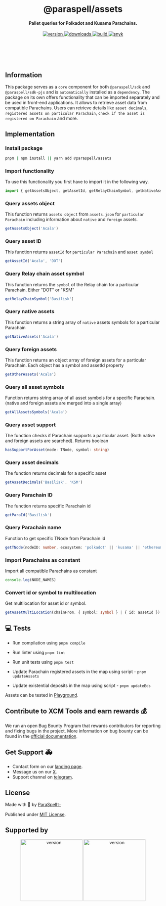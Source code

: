 <br /><br />

<div align="center">
  <h1 align="center">@paraspell/assets</h1>
  <h4 align="center"> Pallet queries for Polkadot and Kusama Parachains. </h4>
  <p align="center">
    <a href="https://npmjs.com/package/@paraspell/assets">
      <img alt="version" src="https://img.shields.io/npm/v/@paraspell/assets?style=flat-square" />
    </a>
    <a href="https://npmjs.com/package/@paraspell/assets">
      <img alt="downloads" src="https://img.shields.io/npm/dm/@paraspell/assets?style=flat-square" />
    </a>
    <a href="https://github.com/paraspell/xcm-sdk/actions">
      <img alt="build" src="https://github.com/paraspell/xcm-sdk/actions/workflows/release.yml/badge.svg" />
    </a>
    <a href="https://snyk.io/test/github/paraspell/sdk">
      <img alt="snyk" src="https://snyk.io/test/github/paraspell/sdk/badge.svg" />
    </a>
  </p>
</div>

<br /><br />
<br /><br />

## Information

This package serves as a `core` component for both `@paraspell/sdk` and `@paraspell/sdk-pjs` and is `automatically` installed as a `dependency`. The package on its own offers functionality that can be imported separately and be used in front-end applications. It allows to retrieve asset data from compatible Parachains. Users can retrieve details like `asset decimals`, `registered assets on particular Parachain`, `check if the asset is registered on Parachain` and more.

## Implementation

### Install package

```bash
pnpm | npm install || yarn add @paraspell/assets
```

### Import functionality

To use this functionality you first have to import it in the following way.
```ts
import { getAssetsObject, getAssetId, getRelayChainSymbol, getNativeAssets, getNativeAssets, getOtherAssets, getAllAssetsSymbols, hasSupportForAsset, getAssetDecimals, getParaId, getTNode, getAssetMultiLocation, NODE_NAMES } from  '@paraspell/assets'
```


### Query assets object
This function returns `assets object` from `assets.json` for `particular Parachain` including information about `native` and `foreign` assets.
```ts
getAssetsObject('Acala')
```

### Query asset ID
This function returns `assetId` for `particular Parachain` and `asset symbol`
```ts
getAssetId('Acala', 'DOT')
```
### Query Relay chain asset symbol
This function returns the `symbol` of the Relay chain for a particular Parachain. Either "DOT" or "KSM"
```ts
getRelayChainSymbol('Basilisk')
```
### Query native assets
This function returns a string array of `native` assets symbols for a particular Parachain
```ts
getNativeAssets('Acala')
```
### Query foreign assets
This function returns an object array of foreign assets for a particular Parachain. Each object has a symbol and assetId property
```ts
getOtherAssets('Acala')
```
### Query all asset symbols
Function returns string array of all asset symbols for a specific Parachain. (native and foreign assets are merged into a single array)
```ts
getAllAssetsSymbols('Acala')
```
### Query asset support
The function checks if Parachain supports a particular asset. (Both native and foreign assets are searched). Returns boolean
```ts
hasSupportForAsset(node: TNode, symbol: string)
```
### Query asset decimals
The function returns decimals for a specific asset
```ts
getAssetDecimals('Basilisk', 'KSM')
```
### Query Parachain ID
The function returns specific Parachain id
```ts
getParaId('Basilisk')
```

### Query Parachain name
Function to get specific TNode from Parachain id
```ts
getTNode(nodeID: number, ecosystem: 'polkadot' || 'kusama' || 'ethereum') //When Ethereum ecosystem is selected please fill nodeID as 1 to select Ethereum.
```

### Import Parachains as constant
Import all compatible Parachains as constant
```ts
console.log(NODE_NAMES)
```

### Convert id or symbol to multilocation
Get multilocation for asset id or symbol.
```ts
getAssetMultiLocation(chainFrom, { symbol: symbol } | { id: assetId })
```

## 💻 Tests

- Run compilation using `pnpm compile`

- Run linter using `pnpm lint`

- Run unit tests using `pnpm test`

- Update Parachain registered assets in the map using script - `pnpm updateAssets`

- Update existential deposits in the map using script - `pnpm updateEds`

Assets can be tested in [Playground](https://playground.paraspell.xyz/xcm-sdk/assets).

## Contribute to XCM Tools and earn rewards 💰

We run an open Bug Bounty Program that rewards contributors for reporting and fixing bugs in the project. More information on bug bounty can be found in the [official documentation](https://paraspell.github.io/docs/contribution.html).

## Get Support 🚑

- Contact form on our [landing page](https://paraspell.xyz/#contact-us).
- Message us on our [X](https://x.com/paraspell).
- Support channel on [telegram](https://t.me/paraspell).

## License

Made with 💛 by [ParaSpell✨](https://paraspell.xyz/)

Published under [MIT License](https://github.com/paraspell/xcm-tools/blob/main/packages/assets/LICENSE).

## Supported by

<div align="center">
 <p align="center">
      <img width="200" alt="version" src="https://user-images.githubusercontent.com/55763425/211145923-f7ee2a57-3e63-4b7d-9674-2da9db46b2ee.png" />
      <img width="200" alt="version" src="https://github.com/paraspell/xcm-sdk/assets/55763425/9ed74ebe-9b29-4efd-8e3e-7467ac4caed6" />
 </p>
</div>
